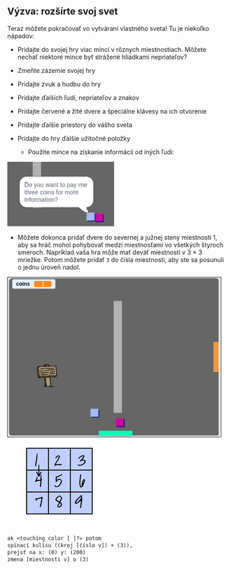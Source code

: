 ## Výzva: rozšírte svoj svet

Teraz môžete pokračovať vo vytváraní vlastného sveta! Tu je niekoľko nápadov:

+ Pridajte do svojej hry viac mincí v rôznych miestnostiach. Môžete nechať niektoré mince byť strážené hliadkami nepriateľov?
+ Zmeňte zázemie svojej hry
+ Pridajte zvuk a hudbu do hry
+ Pridajte ďalších ľudí, nepriateľov a znakov
+ Pridajte červené a žlté dvere a špeciálne klávesy na ich otvorenie
+ Pridajte ďalšie priestory do vášho sveta
+ Pridajte do hry ďalšie užitočné položky
    
    + Použite mince na získanie informácií od iných ľudí:

![snímka obrazovky](images/world-bribe.png)

+ Môžete dokonca pridať dvere do severnej a južnej steny miestnosti 1, aby sa hráč mohol pohybovať medzi miestnosťami vo všetkých štyroch smeroch. Napríklad vaša hra môže mať deväť miestností v 3 × 3 mriežke. Potom môžete pridať `3` do čísla miestnosti, aby ste sa posunuli o jednu úroveň nadol.

![snímka obrazovky](images/north-south-rooms.png) ![snímka obrazovky](images/number-grid.png)

```blocks3
ak <touching color [ ]?> potom
spínací kulisu ((kroj [číslo v]) + (3)),
prejsť na x: (0) y: (200)
zmena [miestnosti v] o (3)
```